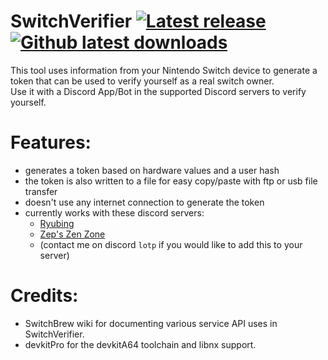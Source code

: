 # SwitchVerifier [![Latest release](https://img.shields.io/github/v/release/LotP1/SwitchVerifier)](https://github.com/LotP1/SwitchVerifier/releases/latest) [![Github latest downloads](https://img.shields.io/github/downloads/LotP1/SwitchVerifier/total.svg)](https://github.com/LotP1/SwitchVerifier/releases/latest)

This tool uses information from your Nintendo Switch device to generate a token that can be used to verify yourself as a real switch owner.<br>
Use it with a Discord App/Bot in the supported Discord servers to verify yourself.

# Features:
 - generates a token based on hardware values and a user hash
 - the token is also written to a file for easy copy/paste with ftp or usb file transfer
 - doesn't use any internet connection to generate the token
 - currently works with these discord servers:
   - [Ryubing](https://discord.gg/ryujinx)
   - [Zep's Zen Zone](https://discord.gg/yB7d72xhKb)
   - (contact me on discord `lotp` if you would like to add this to your server)

# Credits:
- SwitchBrew wiki for documenting various service API uses in SwitchVerifier.
- devkitPro for the devkitA64 toolchain and libnx support.
